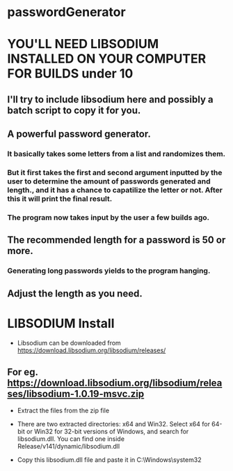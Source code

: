 # passwordGenerator

# YOU'LL NEED LIBSODIUM INSTALLED ON YOUR COMPUTER FOR BUILDS under 10 

## I'll try to include libsodium here and possibly a batch script to copy it for you.

## A powerful password generator.
### It basically takes some letters from a list and randomizes them. 
### But it first takes the first and second argument inputted by the user to determine the amount of passwords generated and length., and it has a chance to capatilize the letter or not. After this it will print the final result.

### The program now takes input by the user a few builds ago.

## The recommended length for a password is 50 or more.
### Generating long passwords yields to the program hanging.
## Adjust the length as you need.
# LIBSODIUM Install
* Libsodium can be downloaded from https://download.libsodium.org/libsodium/releases/

## For eg. https://download.libsodium.org/libsodium/releases/libsodium-1.0.19-msvc.zip

* Extract the files from the zip file

* There are two extracted directories: x64 and Win32. Select x64 for 64-bit or Win32 for 32-bit versions of Windows, and search for libsodium.dll. You can find one inside Release/v141/dynamic/libsodium.dll

* Copy this libsodium.dll file and paste it in C:\Windows\system32
